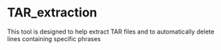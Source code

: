 # TAR_extraction
This tool is designed to help extract TAR files and to automatically delete lines containing specific phrases
